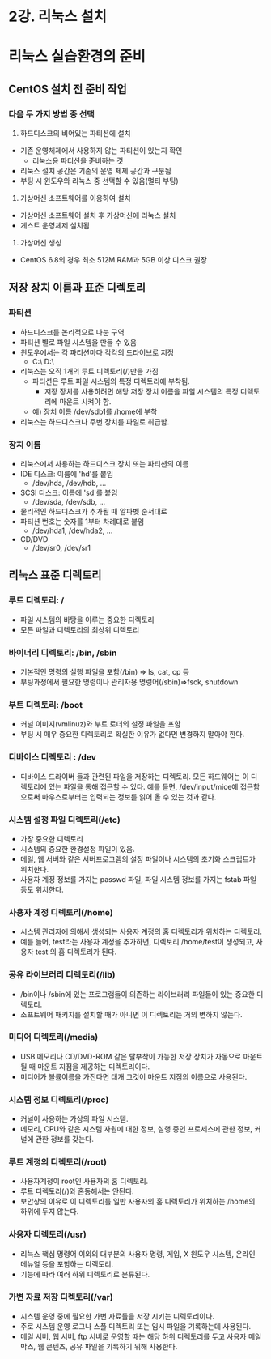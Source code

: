 # 2강. 리눅스 설치

# 리눅스 실습환경의 준비

## CentOS 설치 전 준비 작업

### 다음 두 가지 방법 중 선택

1. 하드디스크의 비어있는 파티션에 설치
- 기존 운영체제에서 사용하지 않는 파티션이 있는지 확인
    - 리눅스용 파티션을 준비하는 것
- 리눅스 설치 공간은 기존의 운영 체제 공간과 구분됨
- 부팅 시 윈도우와 리눅스 중 선택할 수 있음(멀티 부팅)
1. 가상머신 소프트웨어를 이용하여 설치
- 가상머신 소프트웨어 설치 후 가상머신에 리눅스 설치
- 게스트 운영체제 설치됨
1. 가상머신 생성
- CentOS 6.8의 경우 최소 512M RAM과 5GB 이상 디스크 권장

## 저장 장치 이름과 표준 디렉토리

### 파티션

- 하드디스크를 논리적으로 나눈 구역
- 파티션 별로 파일 시스템을 만들 수 있음
- 윈도우에서는 각 파티션마다 각각의 드라이브로 지정
    - C:\ D:\
- 리눅스는 오직 1개의 루트 디렉토리(/)만을 가짐
    - 파티션은 루트 파일 시스템의 특정 디렉토리에 부착됨.
        - 저장 장치를 사용하려면 해당 저장 장치 이름을 파일 시스템의 특정 디렉토리에 마운트 시켜야 함.
    - 예) 장치 이름 /dev/sdb1를 /home에 부착
- 리눅스는 하드디스크나 주변 장치를 파일로 취급함.

### 장치 이름

- 리눅스에서 사용하는 하드디스크 장치 또는 파티션의 이름
- IDE 디스크: 이름에 'hd'를 붙임
    - /dev/hda, /dev/hdb, ...
- SCSI 디스크: 이름에 'sd'를 붙임
    - /dev/sda, /dev/sdb, ...
- 물리적인 하드디스크가 추가될 때 알파벳 순서대로
- 파티션 번호는 숫자를 1부터 차례대로 붙임
    - /dev/hda1, /dev/hda2, ...
- CD/DVD
    - /dev/sr0, /dev/sr1

## 리눅스 표준 디렉토리

### 루트 디렉토리: /

- 파일 시스템의 바탕을 이루는 중요한 디렉토리
- 모든 파일과 디렉토리의 최상위 디렉토리

### 바이너리 디렉토리: /bin, /sbin

- 기본적인 명령의 실행 파일을 포함(/bin) ⇒ ls, cat, cp 등
- 부팅과정에서 필요한 명령이나 관리자용 명렁어(/sbin)⇒fsck, shutdown

### 부트 디렉토리: /boot

- 커널 이미지(vmlinuz)와 부트 로더의 설정 파일을 포함
- 부팅 시 매우 중요한 디렉토리로 확실한 이유가 없다면 변경하지 말아야 한다.

### 디바이스 디렉토리 : /dev

- 디바이스 드라이버 들과 관련된 파일을 저장하는 디렉토리. 모든 하드웨어는 이 디렉토리에 있는 파일을 통해 접근할 수 있다. 예를 들면, /dev/input/mice에 접근함으로써 마우스로부터는 입력되는 정보를 읽어 올 수 있는 것과 같다.

### 시스템 설정 파일 디렉토리(/etc)

- 가장 중요한 디렉토리
- 시스템의 중요한 환경설정 파일이 있음.
- 메일, 웹 서버와 같은 서버프로그램의 설정 파일이나 시스템의 초기화 스크립트가 위치한다.
- 사용자 계정 정보를 가지는 passwd 파일, 파일 시스템 정보를 가지는 fstab 파일 등도 위치한다.

### 사용자 계정 디렉토리(/home)

- 시스템 관리자에 의해서 생성되는 사용자 계정의 홈 디렉토리가 위치하는 디렉토리.
- 예를 들어, test라는 사용자 계정을 추가하면, 디렉토리 /home/test이 생성되고, 사용자 test 의 홈 디렉토리가 된다.

### 공유 라이브러리 디렉토리(/lib)

- /bin이나 /sbin에 있는 프로그램들이 의존하는 라이브러리 파일들이 있는 중요한 디렉토리.
- 소프트웨어 패키지를 설치할 때가 아니면 이 디렉토리는 거의 변하지 않는다.

### 미디어 디렉토리(/media)

- USB 메모리나 CD/DVD-ROM 같은 탈부착이 가능한 저장 장치가 자동으로 마운트 될 때 마운트 지점을 제공하는 디렉토리이다.
- 미디어가 볼륨이름을 가진다면 대개 그것이 마운트 지점의 이름으로 사용된다.

### 시스템 정보 디렉토리(/proc)

- 커널이 사용하는 가상의 파일 시스템.
- 메모리, CPU와 같은 시스템 자원에 대한 정보, 실행 중인 프로세스에 관한 정보, 커널에 관한 정보를 갖는다.

### 루트 계정의 디렉토리(/root)

- 사용자계정이 root인 사용자의 홈 디렉토리.
- 루트 디렉토리(/)와 혼동해서는 안된다.
- 보안상의 이유로 이 디렉토리를 일반 사용자의 홈 디렉토리가 위치하는 /home의 하위에 두지 않는다.

### 사용자 디렉토리(/usr)

- 리눅스 핵심 명령어 이외의 대부분의 사용자 명령, 게임, X 윈도우 시스템, 온라인 메뉴얼 등을 포함하는 디렉토리.
- 기능에 따라 여러 하위 디렉토리로 분류된다.

### 가변 자료 저장 디렉토리(/var)

- 시스템 운영 중에 필요한 가변 자료들을 저장 시키는 디렉토리이다.
- 주로 시스템 운영 로그나 스풀 디렉토리 또는 임시 파일을 기록하는데 사용된다.
- 메일 서버, 웹 서버, ftp 서버로 운영할 때는 해당 하위 디렉토리를 두고 사용자 메일박스, 웹 콘텐츠, 공유 파일을 기록하기 위해 사용한다.
